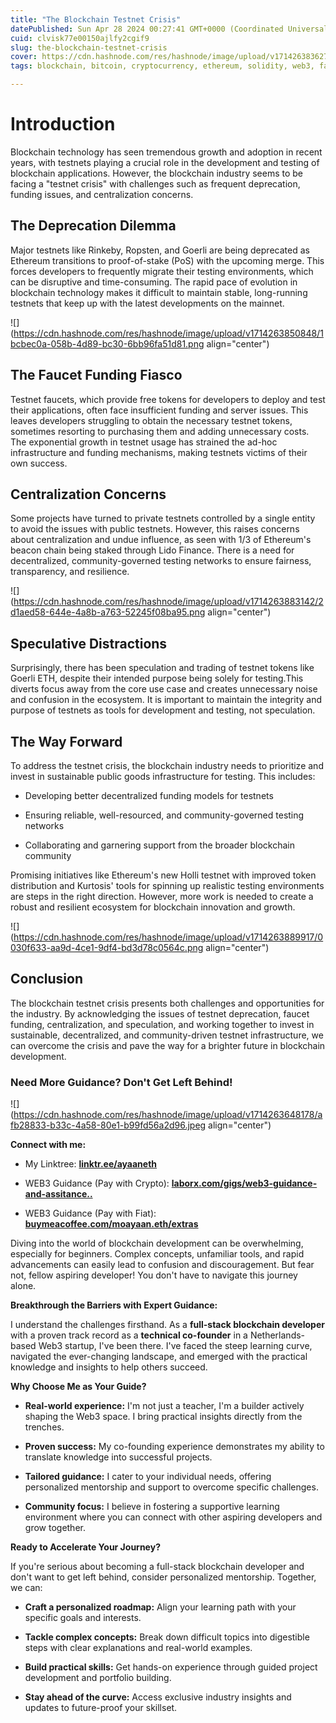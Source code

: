 ```yaml
---
title: "The Blockchain Testnet Crisis"
datePublished: Sun Apr 28 2024 00:27:41 GMT+0000 (Coordinated Universal Time)
cuid: clvisk77e00150ajlfy2cgif9
slug: the-blockchain-testnet-crisis
cover: https://cdn.hashnode.com/res/hashnode/image/upload/v1714263836272/720dbcb3-2cb0-46ae-9a17-d2380b770cd2.png
tags: blockchain, bitcoin, cryptocurrency, ethereum, solidity, web3, faucet, testnet

---
```


# **Introduction**

Blockchain technology has seen tremendous growth and adoption in recent years, with testnets playing a crucial role in the development and testing of blockchain applications. However, the blockchain industry seems to be facing a "testnet crisis" with challenges such as frequent deprecation, funding issues, and centralization concerns.

## **The Deprecation Dilemma**

Major testnets like Rinkeby, Ropsten, and Goerli are being deprecated as Ethereum transitions to proof-of-stake (PoS) with the upcoming merge. This forces developers to frequently migrate their testing environments, which can be disruptive and time-consuming. The rapid pace of evolution in blockchain technology makes it difficult to maintain stable, long-running testnets that keep up with the latest developments on the mainnet.

![](https://cdn.hashnode.com/res/hashnode/image/upload/v1714263850848/1bcbec0a-058b-4d89-bc30-6bb96fa51d81.png align="center")

## **The Faucet Funding Fiasco**

Testnet faucets, which provide free tokens for developers to deploy and test their applications, often face insufficient funding and server issues. This leaves developers struggling to obtain the necessary testnet tokens, sometimes resorting to purchasing them and adding unnecessary costs. The exponential growth in testnet usage has strained the ad-hoc infrastructure and funding mechanisms, making testnets victims of their own success.

## **Centralization Concerns**

Some projects have turned to private testnets controlled by a single entity to avoid the issues with public testnets. However, this raises concerns about centralization and undue influence, as seen with 1/3 of Ethereum's beacon chain being staked through Lido Finance. There is a need for decentralized, community-governed testing networks to ensure fairness, transparency, and resilience.

![](https://cdn.hashnode.com/res/hashnode/image/upload/v1714263883142/2d1aed58-644e-4a8b-a763-52245f08ba95.png align="center")

## **Speculative Distractions**

Surprisingly, there has been speculation and trading of testnet tokens like Goerli ETH, despite their intended purpose being solely for testing.This diverts focus away from the core use case and creates unnecessary noise and confusion in the ecosystem. It is important to maintain the integrity and purpose of testnets as tools for development and testing, not speculation.

## **The Way Forward**

To address the testnet crisis, the blockchain industry needs to prioritize and invest in sustainable public goods infrastructure for testing. This includes:

* Developing better decentralized funding models for testnets
    
* Ensuring reliable, well-resourced, and community-governed testing networks
    
* Collaborating and garnering support from the broader blockchain community
    

Promising initiatives like Ethereum's new Holli testnet with improved token distribution and Kurtosis' tools for spinning up realistic testing environments are steps in the right direction. However, more work is needed to create a robust and resilient ecosystem for blockchain innovation and growth.

![](https://cdn.hashnode.com/res/hashnode/image/upload/v1714263889917/0030f633-aa9d-4ce1-9df4-bd3d78c0564c.png align="center")

## **Conclusion**

The blockchain testnet crisis presents both challenges and opportunities for the industry. By acknowledging the issues of testnet deprecation, faucet funding, centralization, and speculation, and working together to invest in sustainable, decentralized, and community-driven testnet infrastructure, we can overcome the crisis and pave the way for a brighter future in blockchain development.

### **Need More Guidance? Don't Get Left Behind!**

![](https://cdn.hashnode.com/res/hashnode/image/upload/v1714263648178/afb28833-b33c-4a58-80e1-b99fd56a2d96.jpeg align="center")

**Connect with me:**

* My Linktree: [**linktr.ee/ayaaneth**](https://linktr.ee/ayaaneth)
    
* WEB3 Guidance (Pay with Crypto): [**laborx.com/gigs/web3-guidance-and-assitance..**](https://laborx.com/gigs/web3-guidance-and-assitance-44286)
    
* WEB3 Guidance (Pay with Fiat): [**buymeacoffee.com/moayaan.eth/extras**](https://www.buymeacoffee.com/moayaan.eth/extras)
    

Diving into the world of blockchain development can be overwhelming, especially for beginners. Complex concepts, unfamiliar tools, and rapid advancements can easily lead to confusion and discouragement. But fear not, fellow aspiring developer! You don't have to navigate this journey alone.

**Breakthrough the Barriers with Expert Guidance:**

I understand the challenges firsthand. As a **full-stack blockchain developer** with a proven track record as a **technical co-founder** in a Netherlands-based Web3 startup, I've been there. I've faced the steep learning curve, navigated the ever-changing landscape, and emerged with the practical knowledge and insights to help others succeed.

**Why Choose Me as Your Guide?**

* **Real-world experience:** I'm not just a teacher, I'm a builder actively shaping the Web3 space. I bring practical insights directly from the trenches.
    
* **Proven success:** My co-founding experience demonstrates my ability to translate knowledge into successful projects.
    
* **Tailored guidance:** I cater to your individual needs, offering personalized mentorship and support to overcome specific challenges.
    
* **Community focus:** I believe in fostering a supportive learning environment where you can connect with other aspiring developers and grow together.
    

**Ready to Accelerate Your Journey?**

If you're serious about becoming a full-stack blockchain developer and don't want to get left behind, consider personalized mentorship. Together, we can:

* **Craft a personalized roadmap:** Align your learning path with your specific goals and interests.
    
* **Tackle complex concepts:** Break down difficult topics into digestible steps with clear explanations and real-world examples.
    
* **Build practical skills:** Get hands-on experience through guided project development and portfolio building.
    
* **Stay ahead of the curve:** Access exclusive industry insights and updates to future-proof your skillset.
